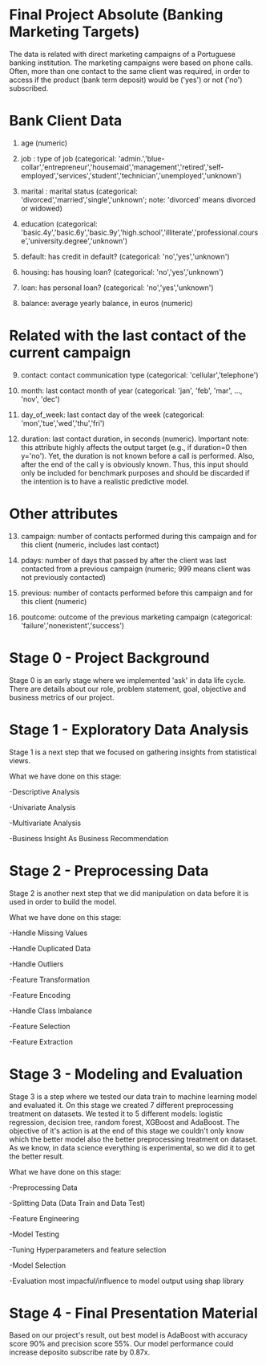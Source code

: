 # Final Project Absolute (Banking Marketing Targets)
The data is related with direct marketing campaigns of a Portuguese banking institution. The marketing campaigns were based on phone calls. Often, more than one contact to the same client was required, in order to access if the product (bank term deposit) would be ('yes') or not ('no') subscribed.

# Bank Client Data
1. age (numeric)

2. job : type of job (categorical: 'admin.','blue-collar','entrepreneur','housemaid','management','retired','self-employed','services','student','technician','unemployed','unknown')

3. marital : marital status (categorical: 'divorced','married','single','unknown'; note: 'divorced' means divorced or widowed)

4. education (categorical: 'basic.4y','basic.6y','basic.9y','high.school','illiterate','professional.course','university.degree','unknown')

5. default: has credit in default? (categorical: 'no','yes','unknown')

6. housing: has housing loan? (categorical: 'no','yes','unknown')

7. loan: has personal loan? (categorical: 'no','yes','unknown')

8. balance: average yearly balance, in euros (numeric)


# Related with the last contact of the current campaign
9. contact: contact communication type (categorical: 'cellular','telephone')

10. month: last contact month of year (categorical: 'jan', 'feb', 'mar', ..., 'nov', 'dec')

11. day_of_week: last contact day of the week (categorical: 'mon','tue','wed','thu','fri')

12. duration: last contact duration, in seconds (numeric). Important note: this attribute highly affects the output target (e.g., if duration=0 then y='no'). Yet, the duration is not known before a call is performed. Also, after the end of the call y is obviously known. Thus, this input should only be included for benchmark purposes and should be discarded if the intention is to have a realistic predictive model.


# Other attributes
13. campaign: number of contacts performed during this campaign and for this client (numeric, includes last contact)

14. pdays: number of days that passed by after the client was last contacted from a previous campaign (numeric; 999 means client was not previously contacted)

15. previous: number of contacts performed before this campaign and for this client (numeric)

16. poutcome: outcome of the previous marketing campaign (categorical: 'failure','nonexistent','success')


# Stage 0 - Project Background
Stage 0 is an early stage where we implemented 'ask' in data life cycle. There are details about our role, problem statement, goal, objective and business metrics of our project.

# Stage 1 - Exploratory Data Analysis
Stage 1 is a next step that we focused on gathering insights from statistical views.

What we have done on this stage:

-Descriptive Analysis

-Univariate Analysis

-Multivariate Analysis

-Business Insight As Business Recommendation

# Stage 2 - Preprocessing Data
Stage 2 is another next step that we did manipulation on data before it is used in order to build the model.

What we have done on this stage:

-Handle Missing Values

-Handle Duplicated Data

-Handle Outliers

-Feature Transformation

-Feature Encoding

-Handle Class Imbalance

-Feature Selection

-Feature Extraction


# Stage 3 - Modeling and Evaluation
Stage 3 is a step where we tested our data train to machine learning model and evaluated it. On this stage we created 7 different preprocessing treatment on datasets. We tested it to 5 different models: logistic regression, decision tree, random forest, XGBoost and AdaBoost. The objective of it's action is at the end of this stage we couldn't only know which the better model also the better preprocessing treatment on dataset. As we know, in data science everything is experimental, so we did it to get the better result.

What we have done on this stage:

-Preprocessing Data

-Splitting Data (Data Train and Data Test)

-Feature Engineering

-Model Testing

-Tuning Hyperparameters and feature selection

-Model Selection

-Evaluation most impacful/influence to model output using shap library


# Stage 4 - Final Presentation Material
Based on our project's result, out best model is AdaBoost with accuracy score 90% and precision score 55%. Our model performance could increase deposito subscribe rate  by 0.87x.
